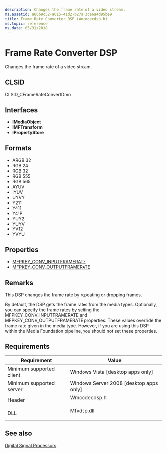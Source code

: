 ```yaml
---
description: Changes the frame rate of a video stream.
ms.assetid: a66b9c52-a015-41d2-b27a-3ce6a4d95be9
title: Frame Rate Converter DSP (Wmcodecdsp.h)
ms.topic: reference
ms.date: 05/31/2018
---
```


# Frame Rate Converter DSP

Changes the frame rate of a video stream.

## CLSID

CLSID\_CFrameRateConvertDmo

## Interfaces

-   **IMediaObject**
-   **IMFTransform**
-   **IPropertyStore**

## Formats

-   ARGB 32
-   RGB 24
-   RGB 32
-   RGB 555
-   RGB 565
-   AYUV
-   IYUV
-   UYVY
-   Y211
-   Y411
-   Y41P
-   YUY2
-   YUYV
-   YV12
-   YVYU

## Properties

-   [MFPKEY\_CONV\_INPUTFRAMERATE](mfpkey-conv-inputframerate.md)
-   [MFPKEY\_CONV\_OUTPUTFRAMERATE](mfpkey-conv-outputframerate.md)

## Remarks

This DSP changes the frame rate by repeating or dropping frames.

By default, the DSP gets the frame rates from the media types. Optionally, you can specify the frame rates by setting the MFPKEY\_CONV\_INPUTFRAMERATE and MFPKEY\_CONV\_OUTPUTFRAMERATE properties. These values override the frame rate given in the media type. However, if you are using this DSP within the Media Foundation pipeline, you should not set these properties.

## Requirements



| Requirement | Value |
|-------------------------------------|-----------------------------------------------------------------------------------------|
| Minimum supported client<br/> | Windows Vista \[desktop apps only\]<br/>                                          |
| Minimum supported server<br/> | Windows Server 2008 \[desktop apps only\]<br/>                                    |
| Header<br/>                   | <dl> <dt>Wmcodecdsp.h</dt> </dl> |
| DLL<br/>                      | <dl> <dt>Mfvdsp.dll</dt> </dl>   |



## See also

<dl> <dt>

[Digital Signal Processors](windowsmediadigitalsignalprocessors.md)
</dt> </dl>

 

 




